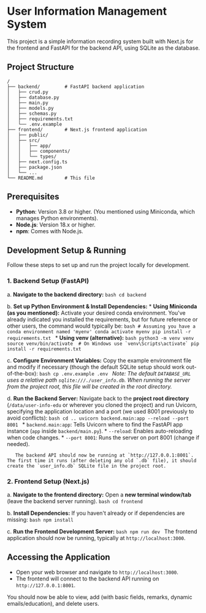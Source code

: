 # User Information Management System

This project is a simple information recording system built with Next.js for the frontend and FastAPI for the backend API, using SQLite as the database.

## Project Structure

```
/
├── backend/         # FastAPI backend application
│   ├── crud.py
│   ├── database.py
│   ├── main.py
│   ├── models.py
│   ├── schemas.py
│   ├── requirements.txt
│   └── .env.example
├── frontend/        # Next.js frontend application
│   ├── public/
│   ├── src/
│   │   ├── app/
│   │   ├── components/
│   │   └── types/
│   ├── next.config.ts
│   ├── package.json
│   └── ...
└── README.md        # This file
```

## Prerequisites

*   **Python**: Version 3.8 or higher. (You mentioned using Miniconda, which manages Python environments).
*   **Node.js**: Version 18.x or higher.
*   **npm**: Comes with Node.js.

## Development Setup & Running

Follow these steps to set up and run the project locally for development.

### 1. Backend Setup (FastAPI)

   a.  **Navigate to the backend directory:**
       ```bash
       cd backend
       ```

   b.  **Set up Python Environment & Install Dependencies:**
       *   **Using Miniconda (as you mentioned):** Activate your desired conda environment. You've already indicated you installed the requirements, but for future reference or other users, the command would typically be:
           ```bash
           # Assuming you have a conda environment named 'myenv'
           conda activate myenv
           pip install -r requirements.txt
           ```
       *   **Using venv (alternative):**
           ```bash
           python3 -m venv venv
           source venv/bin/activate  # On Windows use `venv\Scripts\activate`
           pip install -r requirements.txt
           ```

   c.  **Configure Environment Variables:**
       Copy the example environment file and modify if necessary (though the default SQLite setup should work out-of-the-box):
       ```bash
       cp .env.example .env
       ```
       *Note: The default `DATABASE_URL` uses a relative path `sqlite:///./user_info.db`. When running the server from the project root, this file will be created in the root directory.*

   d.  **Run the Backend Server:**
       Navigate back to the **project root directory** (`/data/user-info-edu` or wherever you cloned the project) and run Uvicorn, specifying the application location and a port (we used 8001 previously to avoid conflicts):
       ```bash
       cd ..
       uvicorn backend.main:app --reload --port 8001
       ```
       *   `backend.main:app`: Tells Uvicorn where to find the FastAPI app instance (`app` inside `backend/main.py`).
       *   `--reload`: Enables auto-reloading when code changes.
       *   `--port 8001`: Runs the server on port 8001 (change if needed).

       The backend API should now be running at `http://127.0.0.1:8001`. The first time it runs (after deleting any old `.db` file), it should create the `user_info.db` SQLite file in the project root.

### 2. Frontend Setup (Next.js)

   a.  **Navigate to the frontend directory:**
       Open a **new terminal window/tab** (leave the backend server running).
       ```bash
       cd frontend
       ```

   b.  **Install Dependencies:**
       If you haven't already or if dependencies are missing:
       ```bash
       npm install
       ```

   c.  **Run the Frontend Development Server:**
       ```bash
       npm run dev
       ```
       The frontend application should now be running, typically at `http://localhost:3000`.

## Accessing the Application

*   Open your web browser and navigate to `http://localhost:3000`.
*   The frontend will connect to the backend API running on `http://127.0.0.1:8001`.

You should now be able to view, add (with basic fields, remarks, dynamic emails/education), and delete users.